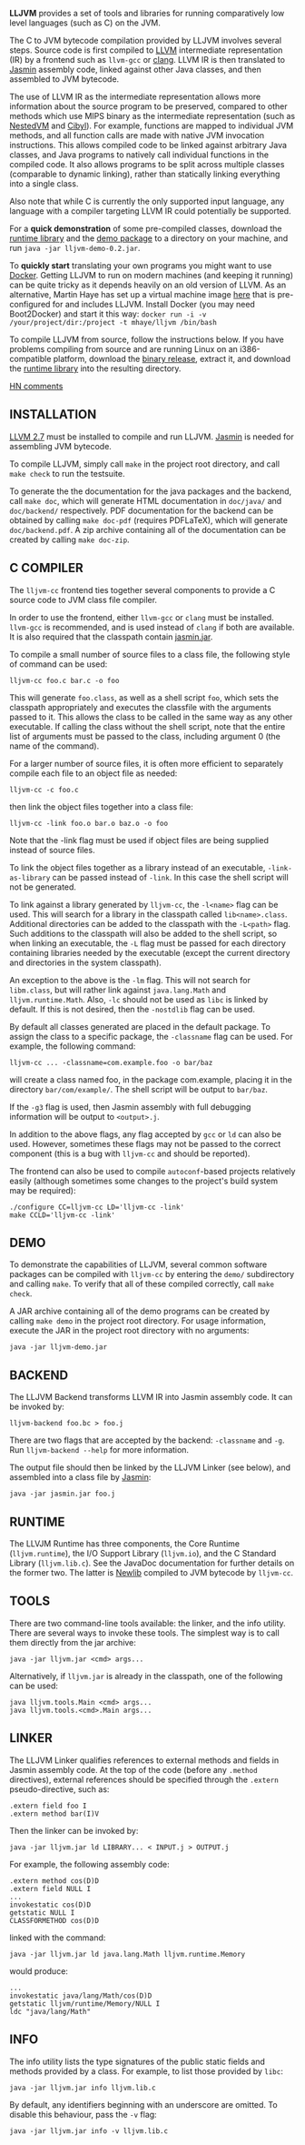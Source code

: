 **LLJVM** provides a set of tools and libraries for running comparatively low level
languages (such as C) on the JVM.

The C to JVM bytecode compilation provided by LLJVM involves several steps. Source code is first compiled to [LLVM][llvm] intermediate representation (IR) by a frontend such as `llvm-gcc` or [clang][clang]. LLVM IR is then translated to [Jasmin][jasmin] assembly code, linked against other Java classes, and then assembled to JVM bytecode.

The use of LLVM IR as the intermediate representation allows more information about the source program to be preserved, compared to other methods which use MIPS binary as the intermediate representation (such as [NestedVM][nestedvm] and [Cibyl][cibyl]). For example, functions are mapped to individual JVM methods, and all function calls are made with native JVM invocation instructions. This allows compiled code to be linked against arbitrary Java classes, and Java programs to natively call individual functions in the compiled code. It also allows programs to be split across multiple classes (comparable to dynamic linking), rather than statically linking everything into a single class.

Also note that while C is currently the only supported input language, any language with a compiler targeting LLVM IR could potentially be supported.

For a **quick demonstration** of some pre-compiled classes, download the [runtime library][lljvm-jar] and the [demo package][lljvm-demo-jar] to a directory on your machine, and run `java -jar lljvm-demo-0.2.jar`.

To **quickly start** translating your own programs you might want to use [Docker][docker]. Getting LLJVM to run on modern machines (and keeping it running) can be quite tricky as it depends heavily on an old version of LLVM. As an alternative, Martin Haye has set up a virtual machine image [here][mhaye-lljvm] that is pre-configured for and includes LLJVM. Install Docker (you may need Boot2Docker) and start it this way: `docker run -i -v /your/project/dir:/project -t mhaye/lljvm /bin/bash`

To compile LLJVM from source, follow the instructions below. If you have problems compiling from source and are running Linux on an i386-compatible platform, download the [binary release][lljvm-bin], extract it, and download the [runtime library][lljvm-jar] into the resulting directory.

[HN comments][hn-lljvm]


## INSTALLATION
[LLVM 2.7][llvm] must be installed to compile and run LLJVM. [Jasmin][jasmin] is needed for
assembling JVM bytecode.

To compile LLJVM, simply call `make` in the project root directory, and call
`make check` to run the testsuite.

To generate the the documentation for the java packages and the backend, call
`make doc`, which will generate HTML documentation in `doc/java/` and
`doc/backend/` respectively. PDF documentation for the backend can be obtained by
calling `make doc-pdf` (requires PDFLaTeX), which will generate
`doc/backend.pdf`. A zip archive containing all of the documentation can be
created by calling `make doc-zip`.


## C COMPILER
The `lljvm-cc` frontend ties together several components to provide a C source
code to JVM class file compiler.

In order to use the frontend, either `llvm-gcc` or `clang` must be installed.
`llvm-gcc` is recommended, and is used instead of `clang` if both are available.
It is also required that the classpath contain [jasmin.jar][jasmin-jar].

To compile a small number of source files to a class file, the following style
of command can be used:

    lljvm-cc foo.c bar.c -o foo

This will generate `foo.class`, as well as a shell script `foo`, which sets the
classpath appropriately and executes the classfile with the arguments passed to
it. This allows the class to be called in the same way as any other executable.
If calling the class without the shell script, note that the entire list of
arguments must be passed to the class, including argument 0 (the name of the
command).

For a larger number of source files, it is often more efficient to separately
compile each file to an object file as needed:

    lljvm-cc -c foo.c
then link the object files together into a class file:

    lljvm-cc -link foo.o bar.o baz.o -o foo
Note that the -link flag must be used if object files are being supplied
instead of source files.

To link the object files together as a library instead of an executable,
`-link-as-library` can be passed instead of `-link`. In this case the shell script
will not be generated.

To link against a library generated by `lljvm-cc`, the `-l<name>` flag can be used.
This will search for a library in the classpath called `lib<name>.class`.
Additional directories can be added to the classpath with the `-L<path>` flag.
Such additions to the classpath will also be added to the shell script, so
when linking an executable, the `-L` flag must be passed for each directory
containing libraries needed by the executable (except the current directory and
directories in the system classpath).

An exception to the above is the `-lm` flag. This will not search for `libm.class`,
but will rather link against `java.lang.Math` and `lljvm.runtime.Math`. Also, `-lc`
should not be used as `libc` is linked by default. If this is not desired, then
the `-nostdlib` flag can be used.

By default all classes generated are placed in the default package. To assign
the class to a specific package, the `-classname` flag can be used. For example,
the following command:

    lljvm-cc ... -classname=com.example.foo -o bar/baz
will create a class named foo, in the package com.example, placing it in the
directory `bar/com/example/`. The shell script will be output to `bar/baz`.

If the `-g3` flag is used, then Jasmin assembly with full debugging information
will be output to `<output>.j`.

In addition to the above flags, any flag accepted by `gcc` or `ld` can also be
used. However, sometimes these flags may not be passed to the correct
component (this is a bug with `lljvm-cc` and should be reported).

The frontend can also be used to compile `autoconf`-based projects relatively
easily (although sometimes some changes to the project's build system may be
required):

    ./configure CC=lljvm-cc LD='lljvm-cc -link'
    make CCLD='lljvm-cc -link'


## DEMO
To demonstrate the capabilities of LLJVM, several common software packages can
be compiled with `lljvm-cc` by entering the `demo/` subdirectory and calling
`make`. To verify that all of these compiled correctly, call `make check`.

A JAR archive containing all of the demo programs can be created by calling
`make demo` in the project root directory. For usage information, execute the
JAR in the project root directory with no arguments:

    java -jar lljvm-demo.jar


## BACKEND
The LLJVM Backend transforms LLVM IR into Jasmin assembly code.
It can be invoked by:

    lljvm-backend foo.bc > foo.j

There are two flags that are accepted by the backend: `-classname` and `-g`.
Run `lljvm-backend --help` for more information.

The output file should then be linked by the LLJVM Linker (see below), and
assembled into a class file by [Jasmin][jasmin]:

    java -jar jasmin.jar foo.j


## RUNTIME
The LLVJM Runtime has three components, the Core Runtime (`lljvm.runtime`), the
I/O Support Library (`lljvm.io`), and the C Standard Library (`lljvm.lib.c`). See
the JavaDoc documentation for further details on the former two. The latter is
[Newlib][newlib] compiled to JVM bytecode by `lljvm-cc`.


## TOOLS
There are two command-line tools available: the linker, and the info utility.
There are several ways to invoke these tools. The simplest way is to call them
directly from the jar archive:

    java -jar lljvm.jar <cmd> args...

Alternatively, if `lljvm.jar` is already in the classpath, one of the following
can be used:

    java lljvm.tools.Main <cmd> args...
    java lljvm.tools.<cmd>.Main args...


## LINKER
The LLJVM Linker qualifies references to external methods and fields in Jasmin
assembly code. At the top of the code (before any `.method` directives), external
references should be specified through the `.extern` pseudo-directive, such as:

    .extern field foo I
    .extern method bar(I)V

Then the linker can be invoked by:

    java -jar lljvm.jar ld LIBRARY... < INPUT.j > OUTPUT.j

For example, the following assembly code:

    .extern method cos(D)D
    .extern field NULL I
    ...
    invokestatic cos(D)D
    getstatic NULL I
    CLASSFORMETHOD cos(D)D
linked with the command:

    java -jar lljvm.jar ld java.lang.Math lljvm.runtime.Memory
would produce:

    ...
    invokestatic java/lang/Math/cos(D)D
    getstatic lljvm/runtime/Memory/NULL I
    ldc "java/lang/Math"


## INFO
The info utility lists the type signatures of the public static fields and
methods provided by a class. For example, to list those provided by `libc`:

    java -jar lljvm.jar info lljvm.lib.c

By default, any identifiers beginning with an underscore are omitted. To
disable this behaviour, pass the `-v` flag:

    java -jar lljvm.jar info -v lljvm.lib.c


[llvm]: http://llvm.org/
[jasmin]: https://github.com/davidar/jasmin
[jasmin-jar]: https://github.com/davidar/jasmin/raw/master/jasmin.jar
[newlib]: http://sourceware.org/newlib/
[hn-lljvm]: http://news.ycombinator.com/item?id=961834
[lljvm-jar]: https://github.com/davidar/lljvm/releases/download/0.2/lljvm-0.2.jar
[docker]: https://www.docker.com/
[mhaye-lljvm]: https://registry.hub.docker.com/u/mhaye/lljvm/
[lljvm-demo-jar]: https://github.com/davidar/lljvm/releases/download/0.2/lljvm-demo-0.2.jar
[lljvm-bin]: https://github.com/davidar/lljvm/releases/download/0.2/lljvm-bin-linux-i386-0.2.tar.gz
[clang]: http://clang.llvm.org/
[nestedvm]: http://nestedvm.ibex.org/
[cibyl]: https://github.com/SimonKagstrom/cibyl

